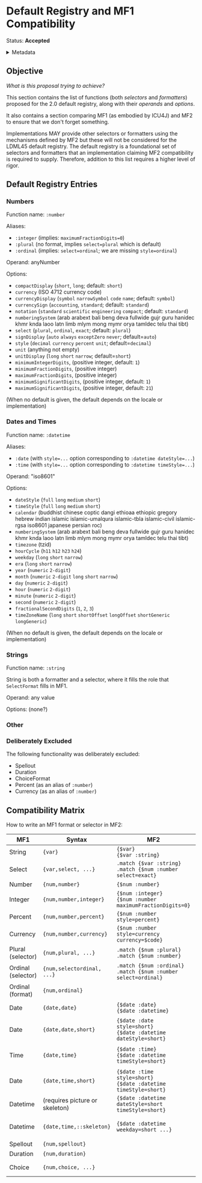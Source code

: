 # Default Registry and MF1 Compatibility

Status: **Accepted**

<details>
	<summary>Metadata</summary>
	<dl>
		<dt>Contributors</dt>
		<dd>@aphillips</dd>
		<dt>First proposed</dt>
		<dd>2023-12-15</dd>
	</dl>
</details>

## Objective

_What is this proposal trying to achieve?_

This section contains the list of functions (both _selectors_ and _formatters_)
proposed for the 2.0 default registry,
along with their _operands_ and _options_.

It also contains a section comparing MF1 (as embodied by ICU4J) and MF2
to ensure that we don't forget something.

Implementations MAY provide other selectors or formatters using the mechanisms defined by MF2
but these will not be considered for the LDML45 default registry.
The default registry is a foundational set of selectors and formatters that an implementation
claiming MF2 compatibility is required to supply.
Therefore, addition to this list requires a higher level of rigor.

## Default Registry Entries

### Numbers

Function name: `:number`

Aliases: 
- `:integer` (implies: `maximumFractionDigits=0`)
- `:plural` (no format, implies `select=plural` which is default)
- `:ordinal` (implies: `select=ordinal`; we are missing `style=ordinal`)

Operand: anyNumber

Options:
- `compactDisplay` (`short`, `long`; default: `short`)
- `currency` (ISO 4712 currency code)
- `currencyDisplay` (`symbol` `narrowSymbol` `code` `name`; default: `symbol`)
- `currencySign` (`accounting`, `standard`; default: `standard`)
- `notation` (`standard` `scientific` `engineering` `compact`; default: `standard`)
- `numberingSystem` (arab arabext bali beng deva fullwide gujr guru hanidec khmr knda laoo latn 
   limb mlym mong mymr orya tamldec telu thai tibt)
- `select` (`plural`, `ordinal`, `exact`; default: `plural`)
- `signDisplay` (`auto` `always` `exceptZero` `never`; default=`auto`)
- `style` (`decimal` `currency` `percent` `unit`; default=`decimal`)
- `unit` (anything not empty)
- `unitDisplay` (`long` `short` `narrow`; default=`short`)
- `minimumIntegerDigits`, (positive integer, default: `1`)
- `minimumFractionDigits`, (positive integer)
- `maximumFractionDigits`, (positive integer)
- `minimumSignificantDigits`, (positive integer, default: `1`)
- `maximumSignificantDigits`, (positive integer, default: `21`)

(When no default is given, the default depends on the locale or implementation)

### Dates and Times

Function name: `:datetime`

Aliases:
- `:date` (with `style=...` option corresponding to `:datetime dateStyle=...`)
- `:time` (with `style=...` option corresponding to `:datetime timeStyle=...`)

Operand: "iso8601"

Options:
- `dateStyle` (`full` `long` `medium` `short`)
- `timeStyle` (`full` `long` `medium` `short`)
- `calendar` (buddhist chinese coptic dangi ethioaa ethiopic gregory hebrew indian islamic islamic-umalqura 
   islamic-tbla islamic-civil islamic-rgsa iso8601 japanese persian roc)
- `numberingSystem` (arab arabext bali beng deva fullwide gujr guru hanidec khmr knda laoo latn 
   limb mlym mong mymr orya tamldec telu thai tibt)
- `timezone` (tzid)
- `hourCycle` (`h11` `h12` `h23` `h24`)
- `weekday` (`long` `short` `narrow`)
- `era` (`long` `short` `narrow`)
- `year` (`numeric` `2-digit`)
- `month` (`numeric` `2-digit` `long` `short` `narrow`)
- `day` (`numeric` `2-digit`)
- `hour` (`numeric` `2-digit`)
- `minute` (`numeric` `2-digit`)
- `second` (`numeric` `2-digit`)
- `fractionalSecondDigits` (`1`, `2`, `3`)
- `timeZoneName` (`long` `short` `shortOffset` `longOffset` `shortGeneric` `longGeneric`)

(When no default is given, the default depends on the locale or implementation)

### Strings

Function name: `:string`

String is both a formatter and a selector, where it fills the role that `SelectFormat` fills in MF1.

Operand: any value

Options:
(none?)


### Other


### Deliberately Excluded

The following functionality was deliberately excluded:
* Spellout
* Duration
* ChoiceFormat
* Percent (as an alias of `:number`)
* Currency (as an alias of `:number`)


## Compatibility Matrix

How to write an MF1 format or selector in MF2:

| MF1                | Syntax                         | MF2                                                                 | Comment                         |
| ------------------ | ------------------------------ | ------------------------------------------------------------------- | ------------------------------- |
| String             | `{var}`                        | `{$var}`<br/>`{$var :string}`                                       |                                 |
| Select             | `{var,select, ...}`            | `.match {$var :string}`<br/>`.match {$num :number select=exact}`    |                                 |
| Number             | `{num,number}`                 | `{$num :number}`                                                    |                                 |
| Integer            | `{num,number,integer}`         | `{$num :integer}`<br/>`{$num :number maximumFractionDigits=0}`      |                                 |
| Percent            | `{num,number,percent}`         | `{$num :number style=percent}`                                      |                                 |
| Currency           | `{num,number,currency}`        | `{$num :number style=currency currency=$code}`                      |                                 |
| Plural (selector)  | `{num,plural, ...}`            | `.match {$num :plural}`<br/>`.match {$num :number}`                 |                                 |
| Ordinal (selector) | `{num,selectordinal, ...}`     | `.match {$num :ordinal}`<br/>`.match {$num :number select=ordinal}` |                                 |
| Ordinal (format)   | `{num,ordinal}`                |                                                                     | missing                         |
| Date               | `{date,date}`                  | `{$date :date}`<br/>`{$date :datetime}`                             | short date is default           |
| Date               | `{date,date,short}`            | `{$date :date style=short}`<br/>`{$date :datetime dateStyle=short}` | also medium,long,full           |
| Time               | `{date,time}`                  | `{$date :time}`<br/>`{$date :datetime timeStyle=short}`             | shorthand or timeStyle required |
| Date               | `{date,time,short}`            | `{$date :time style=short}`<br/>`{$date :datetime timeStyle=short}` | also medium,long,full           |
| Datetime           | (requires picture or skeleton) | `{$date :datetime dateStyle=short timeStyle=short}`                 | also medium,long,full           |
| Datetime           | `{date,time,::skeleton}`       | `{$date :datetime weekday=short ...}`                               | supported through options bag   |
| Spellout           | `{num,spellout}`               |                                                                     | missing                         |
| Duration           | `{num,duration}`               |                                                                     | missing                         |
| Choice             | `{num,choice, ...}`            |                                                                     | deprecated in MF1               |
